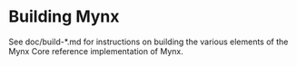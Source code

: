 Building Mynx
================

See doc/build-*.md for instructions on building the various
elements of the Mynx Core reference implementation of Mynx.
